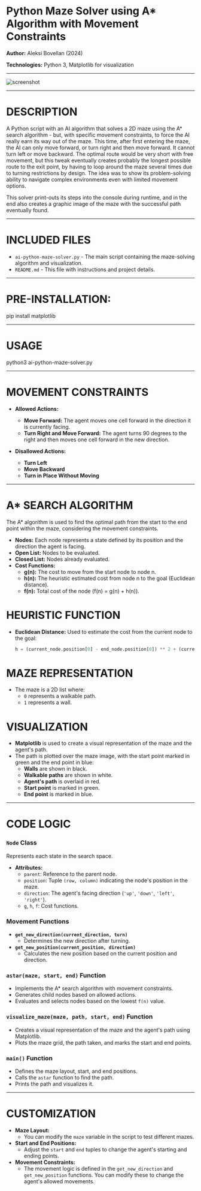 # Python Maze Solver using A* Algorithm with Movement Constraints

**Author:** Aleksi Bovellan (2024)

**Technologies:** Python 3, Matplotlib for visualization


---

![screenshot](https://github.com/user-attachments/assets/d08b4009-b823-4bd0-9d97-5255717c869a)

---

# DESCRIPTION

A Python script with an AI algorithm that solves a 2D maze using the A* search algorithm - but, with specific movement constraints, to force the AI really earn its way out of the maze. This time, after first entering the maze, the AI can only move forward, or turn right and then move forward. It cannot turn left or move backward. The optimal route would be very short with free movement, but this tweak eventually creates probably the longest possible route to the exit point, by having to loop around the maze several times due to turning restrictions by design. The idea was to show its problem-solving ability to navigate complex environments even with limited movement options.

This solver print-outs its steps into the console during runtime, and in the end also creates a graphic image of the maze with the successful path eventually found.

---

# INCLUDED FILES

- `ai-python-maze-solver.py` - The main script containing the maze-solving algorithm and visualization.
- `README.md` - This file with instructions and project details.

---

# PRE-INSTALLATION:

pip install matplotlib

---

# USAGE

python3 ai-python-maze-solver.py

---

# MOVEMENT CONSTRAINTS

- **Allowed Actions:**
  - **Move Forward:** The agent moves one cell forward in the direction it is currently facing.
  - **Turn Right and Move Forward:** The agent turns 90 degrees to the right and then moves one cell forward in the new direction.

- **Disallowed Actions:**
  - **Turn Left**
  - **Move Backward**
  - **Turn in Place Without Moving**

---

# A* SEARCH ALGORITHM

The A* algorithm is used to find the optimal path from the start to the end point within the maze, considering the movement constraints.

- **Nodes:** Each node represents a state defined by its position and the direction the agent is facing.
- **Open List:** Nodes to be evaluated.
- **Closed List:** Nodes already evaluated.
- **Cost Functions:**
  - **g(n):** The cost to move from the start node to node n.
  - **h(n):** The heuristic estimated cost from node n to the goal (Euclidean distance).
  - **f(n):** Total cost of the node (f(n) = g(n) + h(n)).

# HEURISTIC FUNCTION

- **Euclidean Distance:** Used to estimate the cost from the current node to the goal:

  ```python
  h = (current_node.position[0] - end_node.position[0]) ** 2 + (current_node.position[1] - end_node.position[1]) ** 2
  ```

# MAZE REPRESENTATION

- The maze is a 2D list where:
  - `0` represents a walkable path.
  - `1` represents a wall.

# VISUALIZATION

- **Matplotlib** is used to create a visual representation of the maze and the agent's path.
- The path is plotted over the maze image, with the start point marked in green and the end point in blue:
  - **Walls** are shown in black.
  - **Walkable paths** are shown in white.
  - **Agent's path** is overlaid in red.
  - **Start point** is marked in green.
  - **End point** is marked in blue.

---

# CODE LOGIC

### `Node` Class

Represents each state in the search space.

- **Attributes:**
  - `parent`: Reference to the parent node.
  - `position`: Tuple `(row, column)` indicating the node's position in the maze.
  - `direction`: The agent's facing direction (`'up'`, `'down'`, `'left'`, `'right'`).
  - `g`, `h`, `f`: Cost functions.

### Movement Functions

- **`get_new_direction(current_direction, turn)`**
  - Determines the new direction after turning.
- **`get_new_position(current_position, direction)`**
  - Calculates the new position based on the current position and direction.

### `astar(maze, start, end)` Function

- Implements the A* search algorithm with movement constraints.
- Generates child nodes based on allowed actions.
- Evaluates and selects nodes based on the lowest `f(n)` value.

### `visualize_maze(maze, path, start, end)` Function

- Creates a visual representation of the maze and the agent's path using Matplotlib.
- Plots the maze grid, the path taken, and marks the start and end points.

### `main()` Function

- Defines the maze layout, start, and end positions.
- Calls the `astar` function to find the path.
- Prints the path and visualizes it.

---

# CUSTOMIZATION

- **Maze Layout:**
  - You can modify the `maze` variable in the script to test different mazes.
- **Start and End Positions:**
  - Adjust the `start` and `end` tuples to change the agent's starting and ending points.
- **Movement Constraints:**
  - The movement logic is defined in the `get_new_direction` and `get_new_position` functions. You can modify these to change the agent's allowed movements.

